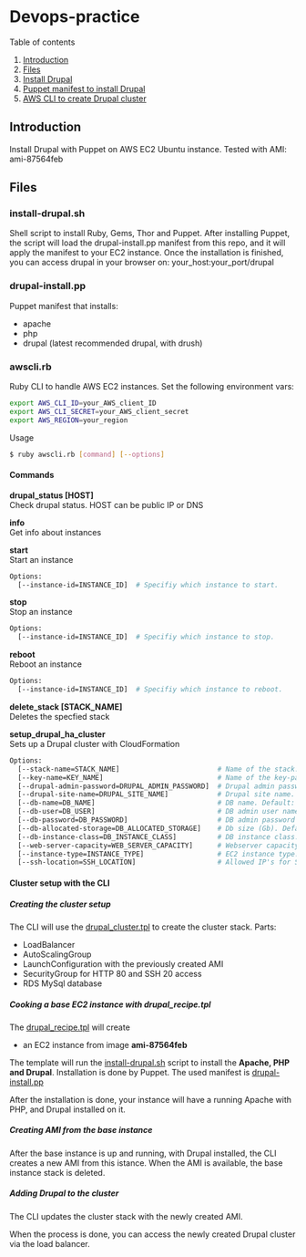 # Devops-practice
Table of contents
1. [Introduction](#introduction)
2. [Files](#files)
3. [Install Drupal](#install-drupal.sh)
4. [Puppet manifest to install Drupal](#drupal-install.pp)
5. [AWS CLI to create Drupal cluster](#awscli.rb)

## Introduction

Install Drupal with Puppet on AWS EC2 Ubuntu instance.
Tested with AMI: ami-87564feb

## Files
### install-drupal.sh

Shell script to install Ruby, Gems, Thor and Puppet.
After installing Puppet, the script will load the drupal-install.pp manifest from this repo, and it will apply the manifest to your EC2 instance.
Once the installation is finished, you can access drupal in your browser on: your_host:your_port/drupal

### drupal-install.pp

Puppet manifest that installs:
* apache
* php
* drupal (latest recommended drupal, with drush)

### awscli.rb

Ruby CLI to handle AWS EC2 instances.
Set the following environment vars:

```sh
export AWS_CLI_ID=your_AWS_client_ID
export AWS_CLI_SECRET=your_AWS_client_secret
export AWS_REGION=your_region
```
Usage
```sh
$ ruby awscli.rb [command] [--options]
```

#### Commands
**drupal_status [HOST]**<br>
Check drupal status. HOST can be public IP or DNS

**info**<br>
Get info about instances

**start**<br>
Start an instance
```sh
Options:
  [--instance-id=INSTANCE_ID]  # Specifiy which instance to start.
```
**stop**<br>
Stop an instance
```sh
Options:
  [--instance-id=INSTANCE_ID]  # Specifiy which instance to stop.
```

**reboot**<br>
Reboot an instance
```sh
Options:
  [--instance-id=INSTANCE_ID]  # Specifiy which instance to reboot.
```

**delete_stack [STACK_NAME]**<br>
Deletes the specfied stack

**setup_drupal_ha_cluster**<br>
Sets up a Drupal cluster with CloudFormation
```sh
Options:
  [--stack-name=STACK_NAME]                        # Name of the stack. Default: myStack
  [--key-name=KEY_NAME]                            # Name of the key-pair, which can be used to connect via SSH.
  [--drupal-admin-password=DRUPAL_ADMIN_PASSWORD]  # Drupal admin password
  [--drupal-site-name=DRUPAL_SITE_NAME]            # Drupal site name. Default: My Drupal Site
  [--db-name=DB_NAME]                              # DB name. Default: myDatabase
  [--db-user=DB_USER]                              # DB admin user name
  [--db-password=DB_PASSWORD]                      # DB admin password
  [--db-allocated-storage=DB_ALLOCATED_STORAGE]    # Db size (Gb). Default: 5
  [--db-instance-class=DB_INSTANCE_CLASS]          # DB instance class. Default: db.t2.micro
  [--web-server-capacity=WEB_SERVER_CAPACITY]      # Webserver capacity, between 1-5. Default: 2
  [--instance-type=INSTANCE_TYPE]                  # EC2 instance type. Default: t2.micro
  [--ssh-location=SSH_LOCATION]                    # Allowed IP's for SSH, in valid IP CIDR range (x.x.x.x/x). Default: 0.0.0.0/0
```

#### Cluster setup with the CLI

##### Creating the cluster setup
The CLI will use the [drupal_cluster.tpl](https://github.com/bdsrstnt/devops-practice/blob/master/drupal_cluster.tpl) to create the cluster stack.
Parts:
* LoadBalancer
* AutoScalingGroup
* LaunchConfiguration with the previously created AMI
* SecurityGroup for HTTP 80 and SSH 20 access
* RDS MySql database

##### Cooking a base EC2 instance with drupal_recipe.tpl
The [drupal_recipe.tpl](https://github.com/bdsrstnt/devops-practice/blob/master/drupal_recipe.tpl) will create
* an EC2 instance from image **ami-87564feb**

The template will run the [install-drupal.sh](https://github.com/bdsrstnt/devops-practice/blob/master/install-drupal.sh) script to install the **Apache, PHP and Drupal**.
Installation is done by Puppet. The used manifest is [drupal-install.pp](https://github.com/bdsrstnt/devops-practice/blob/master/puppet/drupal-install.pp)

After the installation is done, your instance will have a running Apache with PHP, and Drupal installed on it.

##### Creating AMI from the base instance
After the base instance is up and running, with Drupal installed, the CLI creates a new AMI from this istance. When the AMI is available, the base instance stack is deleted.

##### Adding Drupal to the cluster
The CLI updates the cluster stack with the newly created AMI.

When the process is done, you can access the newly created Drupal cluster via the load balancer.
